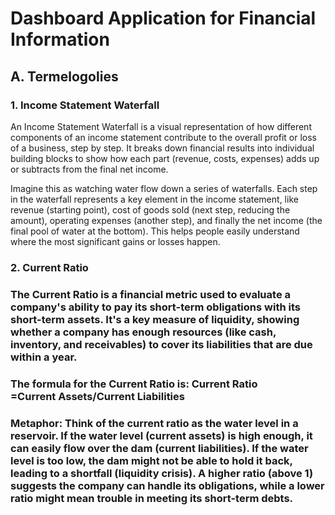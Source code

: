 # Dashboard Application for Financial Information

## A. Termelogolies

### 1. Income Statement Waterfall
An Income Statement Waterfall is a visual representation of how different components of an income statement contribute to the overall profit or loss of a business, step by step. It breaks down financial results into individual building blocks to show how each part (revenue, costs, expenses) adds up or subtracts from the final net income.

Imagine this as watching water flow down a series of waterfalls. Each step in the waterfall represents a key element in the income statement, like revenue (starting point), cost of goods sold (next step, reducing the amount), operating expenses (another step), and finally the net income (the final pool of water at the bottom). This helps people easily understand where the most significant gains or losses happen.

### 2. Current Ratio
### The Current Ratio is a financial metric used to evaluate a company's ability to pay its short-term obligations with its short-term assets. It's a key measure of liquidity, showing whether a company has enough resources (like cash, inventory, and receivables) to cover its liabilities that are due within a year.

### The formula for the Current Ratio is: Current Ratio =Current Assets/Current Liabilities


### ​Metaphor: Think of the current ratio as the water level in a reservoir. If the water level (current assets) is high enough, it can easily flow over the dam (current liabilities). If the water level is too low, the dam might not be able to hold it back, leading to a shortfall (liquidity crisis). A higher ratio (above 1) suggests the company can handle its obligations, while a lower ratio might mean trouble in meeting its short-term debts.

